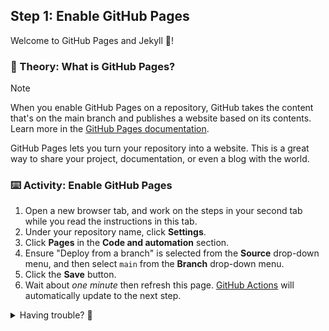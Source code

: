 ## Step 1: Enable GitHub Pages

Welcome to GitHub Pages and Jekyll :tada:!

### 📖 Theory: What is GitHub Pages?

> [!NOTE]
> When you enable GitHub Pages on a repository, GitHub takes the content that's on the main branch and publishes a website based on its contents. Learn more in the [GitHub Pages documentation](https://docs.github.com/en/pages/getting-started-with-github-pages/about-github-pages).

GitHub Pages lets you turn your repository into a website. This is a great way to share your project, documentation, or even a blog with the world.

### ⌨️ Activity: Enable GitHub Pages

1. Open a new browser tab, and work on the steps in your second tab while you read the instructions in this tab.
1. Under your repository name, click **Settings**.
1. Click **Pages** in the **Code and automation** section.
1. Ensure "Deploy from a branch" is selected from the **Source** drop-down menu, and then select `main` from the **Branch** drop-down menu.
1. Click the **Save** button.
1. Wait about _one minute_ then refresh this page. [GitHub Actions](https://docs.github.com/en/actions) will automatically update to the next step.

<details>
<summary>Having trouble? 🤷</summary><br/>

- Turning on GitHub Pages creates a deployment of your repository. GitHub Actions may take up to a minute to respond while waiting for the deployment. Future steps will be about 20 seconds; this step is slower.
- In the **Pages** of **Settings**, the **Visit site** button will appear at the top. Click the button to see your GitHub Pages site.

</details>
